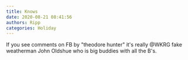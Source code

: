 ```yaml
---
title: Knows
date: 2020-08-21 08:41:56
authors: Ripp
categories: Holiday
---
```


 If you see comments on FB by "theodore hunter" it's really @WKRG fake weatherman John Oldshue who is big buddies with all the B's.